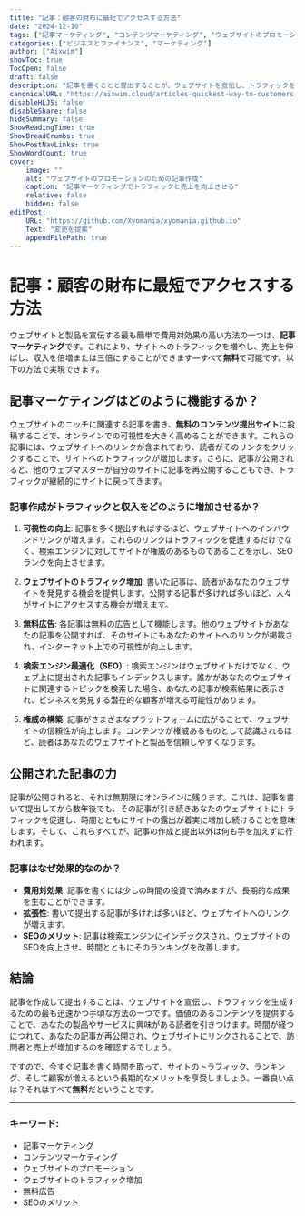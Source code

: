 ```yaml
---
title: "記事：顧客の財布に最短でアクセスする方法"
date: "2024-12-10"
tags: ["記事マーケティング", "コンテンツマーケティング", "ウェブサイトのプロモーション", "SEO", "トラフィックの増加"]
categories: ["ビジネスとファイナンス", "マーケティング"]
author: ["Aixwim"]
showToc: true
TocOpen: false
draft: false
description: "記事を書くことと提出することが、ウェブサイトを宣伝し、トラフィックを増加させ、売上を伸ばすための強力で費用のかからない方法であることを学びましょう。"
canonicalURL: "https://aixwim.cloud/articles-quickest-way-to-customers-wallet"
disableHLJS: false
disableShare: false
hideSummary: false
ShowReadingTime: true
ShowBreadCrumbs: true
ShowPostNavLinks: true
ShowWordCount: true
cover:
    image: ""
    alt: "ウェブサイトのプロモーションのための記事作成"
    caption: "記事マーケティングでトラフィックと売上を向上させる"
    relative: false
    hidden: false
editPost:
    URL: "https://github.com/Xyomania/xyomania.github.io"
    Text: "変更を提案"
    appendFilePath: true
---
```


# 記事：顧客の財布に最短でアクセスする方法

ウェブサイトと製品を宣伝する最も簡単で費用対効果の高い方法の一つは、**記事マーケティング**です。これにより、サイトへのトラフィックを増やし、売上を伸ばし、収入を倍増または三倍にすることができます—すべて**無料**で可能です。以下の方法で実現できます。

## 記事マーケティングはどのように機能するか？

ウェブサイトのニッチに関連する記事を書き、**無料のコンテンツ提出サイト**に投稿することで、オンラインでの可視性を大きく高めることができます。これらの記事には、ウェブサイトへのリンクが含まれており、読者がそのリンクをクリックすることで、サイトへのトラフィックが増加します。さらに、記事が公開されると、他のウェブマスターが自分のサイトに記事を再公開することもでき、トラフィックが継続的にサイトに戻ってきます。

### 記事作成がトラフィックと収入をどのように増加させるか？

1. **可視性の向上**: 記事を多く提出すればするほど、ウェブサイトへのインバウンドリンクが増えます。これらのリンクはトラフィックを促進するだけでなく、検索エンジンに対してサイトが権威のあるものであることを示し、SEOランクを向上させます。

2. **ウェブサイトのトラフィック増加**: 書いた記事は、読者があなたのウェブサイトを発見する機会を提供します。公開する記事が多ければ多いほど、人々がサイトにアクセスする機会が増えます。

3. **無料広告**: 各記事は無料の広告として機能します。他のウェブサイトがあなたの記事を公開すれば、そのサイトにもあなたのサイトへのリンクが掲載され、インターネット上での可視性が向上します。

4. **検索エンジン最適化（SEO）**: 検索エンジンはウェブサイトだけでなく、ウェブ上に提出された記事もインデックスします。誰かがあなたのウェブサイトに関連するトピックを検索した場合、あなたの記事が検索結果に表示され、ビジネスを発見する潜在的な顧客が増える可能性があります。

5. **権威の構築**: 記事がさまざまなプラットフォームに広がることで、ウェブサイトの信頼性が向上します。コンテンツが権威あるものとして認識されるほど、読者はあなたのウェブサイトと製品を信頼しやすくなります。

## 公開された記事の力

記事が公開されると、それは無期限にオンラインに残ります。これは、記事を書いて提出してから数年後でも、その記事が引き続きあなたのウェブサイトにトラフィックを促進し、時間とともにサイトの露出が着実に増加し続けることを意味します。そして、これらすべてが、記事の作成と提出以外は何も手を加えずに行われます。

### 記事はなぜ効果的なのか？

- **費用対効果**: 記事を書くには少しの時間の投資で済みますが、長期的な成果を生むことができます。
- **拡張性**: 書いて提出する記事が多ければ多いほど、ウェブサイトへのリンクが増えます。
- **SEOのメリット**: 記事は検索エンジンにインデックスされ、ウェブサイトのSEOを向上させ、時間とともにそのランキングを改善します。

## 結論

記事を作成して提出することは、ウェブサイトを宣伝し、トラフィックを生成するための最も迅速かつ手頃な方法の一つです。価値のあるコンテンツを提供することで、あなたの製品やサービスに興味がある読者を引きつけます。時間が経つにつれて、あなたの記事が再公開され、ウェブサイトにリンクされることで、訪問者と売上が増加するのを確認するでしょう。

ですので、今すぐ記事を書く時間を取って、サイトのトラフィック、ランキング、そして顧客が増えるという長期的なメリットを享受しましょう。一番良い点は？それはすべて**無料**だということです。

---

### キーワード:
- 記事マーケティング
- コンテンツマーケティング
- ウェブサイトのプロモーション
- ウェブサイトのトラフィック増加
- 無料広告
- SEOのメリット
